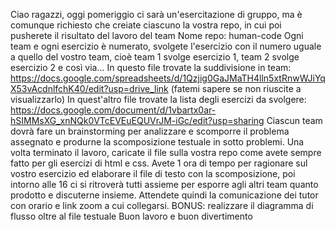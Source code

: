 Ciao ragazzi, oggi pomeriggio ci sarà un'esercitazione di gruppo, ma è comunque richiesto che creiate ciascuno la vostra repo, in cui poi pusherete il risultato del lavoro del team
Nome repo: human-code
Ogni team e ogni esercizio è numerato, svolgete l'esercizio con il numero uguale a quello del vostro team, cioè team 1 svolge esercizio 1, team 2 svolge esercizio 2 e così via... In questo file trovate la suddivisione in team: https://docs.google.com/spreadsheets/d/1Qzjig0GaJMaTH4lln5xtRnwWJiYqX53vAcdnlfchK40/edit?usp=drive_link (fatemi sapere se non riuscite a visualizzarlo)
In quest'altro file trovate la lista degli esercizi da svolgere: https://docs.google.com/document/d/1vbartx0ar-hSIMMsXG_xnNQk0VTcEVEuEQUVrJM-iGc/edit?usp=sharing
Ciascun team dovrà fare un brainstorming per analizzare e scomporre il problema assegnato e produrne la scomposizione testuale in sotto problemi. Una volta terminato il lavoro, caricate il file sulla vostra repo come avete sempre fatto per gli esercizi di html e css. Avete 1 ora di tempo per ragionare sul vostro esercizio ed elaborare il file di testo con la scomposizione, poi intorno alle 16 ci si ritroverà tutti assieme per esporre agli altri team quanto prodotto e discuterne insieme. Attendete quindi la comunicazione dei tutor con orario e link zoom a cui collegarsi.
BONUS: realizzare il diagramma di flusso oltre al file testuale
Buon lavoro e buon divertimento